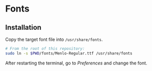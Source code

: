 # Fonts

## Installation

Copy the target font file into `/usr/share/fonts`.

```sh
# From the root of this repository:
sudo ln -s $PWD/fonts/Menlo-Regular.ttf /usr/share/fonts
```

After restarting the terminal, go to *Preferences* and change the font.
